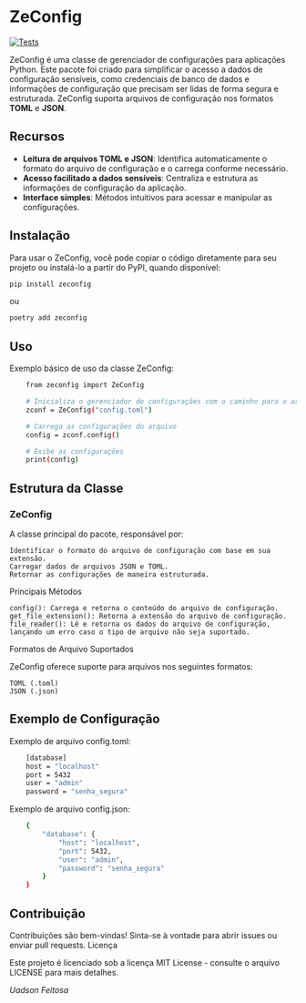 # ZeConfig

[![Tests](https://github.com/uadson/ZeConfig/actions/workflows/zconf-tests.yml/badge.svg?branch=main)](https://github.com/uadson/ZeConfig/actions/workflows/zconf-tests.yml)

ZeConfig é uma classe de gerenciador de configurações para aplicações Python. Este pacote foi criado para simplificar o acesso a dados de configuração sensíveis, como credenciais de banco de dados e informações de configuração que precisam ser lidas de forma segura e estruturada. ZeConfig suporta arquivos de configuração nos formatos **TOML** e **JSON**.

## Recursos

- **Leitura de arquivos TOML e JSON**: Identifica automaticamente o formato do arquivo de configuração e o carrega conforme necessário.
- **Acesso facilitado a dados sensíveis**: Centraliza e estrutura as informações de configuração da aplicação.
- **Interface simples**: Métodos intuitivos para acessar e manipular as configurações.

## Instalação

Para usar o ZeConfig, você pode copiar o código diretamente para seu projeto ou instalá-lo a partir do PyPI, quando disponível:

```bash
pip install zeconfig
```
ou

```bash
poetry add zeconfig
```

## Uso
Exemplo básico de uso da classe ZeConfig:

```bash
    from zeconfig import ZeConfig

    # Inicializa o gerenciador de configurações com o caminho para o arquivo
    zconf = ZeConfig("config.toml")

    # Carrega as configurações do arquivo
    config = zconf.config()

    # Exibe as configurações
    print(config)
```

## Estrutura da Classe
### ZeConfig

A classe principal do pacote, responsável por:

    Identificar o formato do arquivo de configuração com base em sua extensão.
    Carregar dados de arquivos JSON e TOML.
    Retornar as configurações de maneira estruturada.

Principais Métodos

    config(): Carrega e retorna o conteúdo do arquivo de configuração.
    get_file_extension(): Retorna a extensão do arquivo de configuração.
    file_reader(): Lê e retorna os dados do arquivo de configuração, lançando um erro caso o tipo de arquivo não seja suportado.

Formatos de Arquivo Suportados

ZeConfig oferece suporte para arquivos nos seguintes formatos:

    TOML (.toml)
    JSON (.json)

## Exemplo de Configuração

Exemplo de arquivo config.toml:

```bash
    [database]
    host = "localhost"
    port = 5432
    user = "admin"
    password = "senha_segura"
```

Exemplo de arquivo config.json:


```bash
    {
        "database": {
            "host": "localhost",
            "port": 5432,
            "user": "admin",
            "password": "senha_segura"
        }
    }
```

## Contribuição

Contribuições são bem-vindas! Sinta-se à vontade para abrir issues ou enviar pull requests.
Licença

Este projeto é licenciado sob a licença MIT License - consulte o arquivo LICENSE para mais detalhes.

_Uadson Feitosa_
